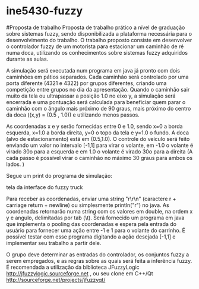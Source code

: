 # ine5430-fuzzy


#Proposta de trabalho
Proposta de trabalho prático a nível de graduação sobre sistemas fuzzy, sendo disponibilizada a plataforma necessária para o desenvolvimento do trabalho. O trabalho proposto consiste em desenvolver o controlador fuzzy de um motorista para estacionar um caminhão de ré numa doca, utilizando os conhecimentos sobre sistemas fuzzy adquiridos durante as aulas.

A simulação será executada num programa em java já pronto com dois caminhões em pátios separados. Cada caminhão será controlado por uma porta diferente (4321 e 4322) por grupos diferentes, criando uma competição entre grupos no dia da apresentação. Quando o caminhão sair muito da tela ou ultrapassar a posição 1.0 no eixo y, a simulação será encerrada e uma pontuação será calculada para beneficiar quem parar o caminhão com o ângulo mais próximo de 90 graus, mais próximo do centro da doca ((x,y) = (0.5 , 1.0)) e utilizando menos passos.

As coordenadas x e y serão fornecidas entre 0 e 1.0, sendo x=0 a borda esquerda, x=1.0 a borda direita, y=0 o topo da tela e y=1.0 o fundo. A doca (alvo de estacionamento) está em (0.5,1.0). O controle do veículo será feito enviando um valor no intervalo [-1,1] para virar o volante, em -1.0 o volante é virado 30o para a esquerda e em 1.0 o volante é virado 30o para a direita (A cada passo é possível virar o caminhão no máximo 30 graus para ambos os lados. )

Segue um print do programa de simulação:

tela da interface do fuzzy truck

Para receber as coordenadas, enviar uma string "r\r\n" (caractere r  + carriage return + newline) ou simplesmente println("r") no java. As coordenadas retornarão numa string com os valores em double, na ordem x y e angulo, delimitadas por tab (\t). Será fornecido um programa em java que implementa o pooling das coordenadas e espera pela entrada do usuário para fornecer uma ação entre -1 e 1 para o volante do carrinho. É possível testar com esse programa digitando a ação desejada [-1,1] e implementar seu trabalho a partir dele.

O grupo deve determinar as entradas do controlador, os conjuntos fuzzy a serem empregados, e as regras sobre as quais será feita a inferência fuzzy. É recomendada a utilização da biblioteca JFuzzyLogic  http://jfuzzylogic.sourceforge.net , ou seu clone em C++/Qt http://sourceforge.net/projects/jfuzzyqt/